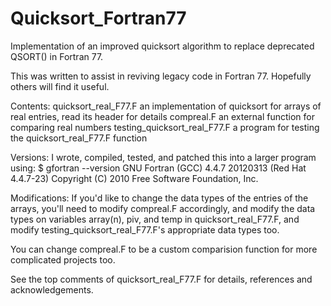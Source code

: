 # Quicksort_Fortran77
Implementation of an improved quicksort algorithm to replace deprecated QSORT() in Fortran 77.

This was written to assist in reviving legacy code in Fortran 77. Hopefully others will find it useful. 

Contents:
quicksort_real_F77.F
  an implementation of quicksort for arrays of real entries, read its header for details
compreal.F
  an external function for comparing real numbers
testing_quicksort_real_F77.F
  a program for testing the quicksort_real_F77.F function
  
Versions:
I wrote, compiled, tested, and patched this into a larger program using:
  $ gfortran --version
     GNU Fortran (GCC) 4.4.7 20120313 (Red Hat 4.4.7-23)
     Copyright (C) 2010 Free Software Foundation, Inc.

Modifications:
If you'd like to change the data types of the entries of the arrays, you'll need to modify compreal.F accordingly, and modify the data types on variables array(n), piv, and temp in quicksort_real_F77.F, and modify testing_quicksort_real_F77.F's appropriate data types too. 

You can change compreal.F to be a custom comparision function for more complicated projects too. 

See the top comments of quicksort_real_F77.F for details, references and acknowledgements. 

